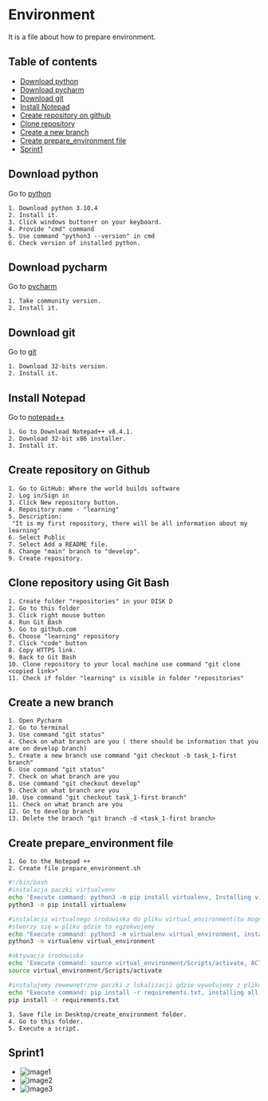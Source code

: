 # Environment
It is a file about how to prepare environment.

## Table of contents
* [Download python](#download-python)
* [Download pycharm](#download-pycharm)
* [Download git](#download-git)
* [Install Notepad](#install-notepad)
* [Create repository on github](#create-repository-on-github)
* [Clone repository](#clone-repository-using-git-bash)
* [Create a new branch](#create-a-new-branch)
* [Create prepare_environment file](#create-prepare_environment-file)
* [Sprint1](#sprint1)


## Download python

 Go to [python](https://www.python.org/downloads/)
```
1. Download python 3.10.4
2. Install it.
3. Click windows button+r on your keyboard.
4. Provide "cmd" command
5. Use command "python3 --version" in cmd
6. Check version of installed python.
```

## Download pycharm
Go to [pycharm](https://www.jetbrains.com/pycharm/)
```
1. Take community version.
2. Install it.
```

## Download git

Go to [git](https://git-scm.com/download/win)
```
1. Download 32-bits version.
2. Install it.
```

## Install Notepad
Go to [notepad++](https://notepad-plus-plus.org/downloads/v8.4.1/)
```
1. Go to Download Notepad++ v8.4.1.
2. Download 32-bit x86 installer.
3. Install it.
``` 

## Create repository on Github

```
1. Go to GitHub: Where the world builds software
2. Log in/Sign in
3. Click New repository button.
4. Repository name - "learning"
5. Description:
 "It is my first repository, there will be all information about my learning"
6. Select Public
7. Select Add a README file.
8. Change "main" branch to "develop".
9. Create repository.
``` 
## Clone repository using Git Bash

```
1. Create folder "repositories" in your DISK D
2. Go to this folder
3. Click right mouse button
4. Run Git Bash
5. Go to github.com
6. Choose "learning" repository
7. Click "code" button
8. Copy HTTPS link.
9. Back to Git Bash
10. Clone repository to your local machine use command "git clone <copied link>"
11. Check if folder "learning" is visible in folder "repositories"
``` 
## Create a new branch

```
1. Open Pycharm
2. Go to terminal
3. Use command "git status"
4. Check on what branch are you ( there should be information that you are on develop branch)
5. Create a new branch use command "git checkout -b task_1-first branch"
6. Use command "git status"
7. Check on what branch are you
8. Use command "git checkout develop"
9. Check on what branch are you
10. Use command "git checkout task_1-first branch"
11. Check on what branch are you
12. Go to develop branch
13. Delete the branch "git branch -d <task_1-first branch>
``` 
## Create prepare_environment file

```
1. Go to the Notepad ++
2. Create file prepare_environment.sh
```

```bash
#!/bin/bash
#instalacja paczki virtualvenv
echo 'Execute command: python3 -m pip install virtualenv, Installing virtualenv package'
python3 -m pip install virtualenv

#instalacja wirtualnego środowiska do pliku virtual_environment(to moge sobie zmienić i podstawić, 
#stworzy się w pliku gdzie to egzekwujemy
echo "Execute command: python3 -m virtualenv virtual_environment, installing environament into the virtual_environment folder"
python3 -m virtualenv virtual_environment

#aktywacja środowiska
echo 'Execute command: source virtual_environment/Scripts/activate, ACTIVATE PYTHON'
source virtual_environment/Scripts/activate

#instalujemy zewewnętrzne paczki z lokalizacji gdzie wywołujemy z pliku requirements.txt (musi być w tej samej ścieżce)
echo "Execute command: pip install -r requirements.txt, installing all aditional packages"
pip install -r requirements.txt 
```
```
3. Save file in Desktop/create_environment folder.
4. Go to this folder.
5. Execute a script.
```

## Sprint1

* ![image1](https://i.ibb.co/y0cyJNK/Przechwytywanie.png)
* ![image2](https://i.ibb.co/936sNLD/Przechwytywanie1.png)
* ![image3](https://i.ibb.co/SR2wCL0/Przechwytywanie2.png)
